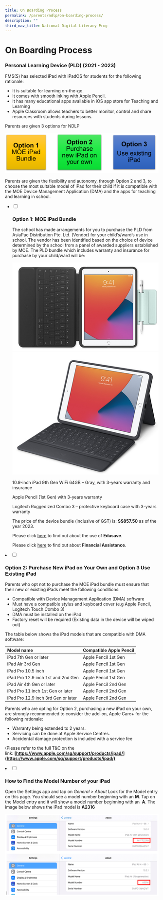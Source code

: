 ```yaml
---
title: On Boarding Process
permalink: /parents/ndlp/on-boarding-process/
description: ""
third_nav_title: National Digital Literacy Prog
---
```

# On Boarding Process
### **Personal Learning Device (PLD) (2021 - 2023)**

FMS(S) has selected iPad with iPadOS for students for the following rationale:

* It is suitable for learning on-the-go.
* It comes with smooth inking with Apple Pencil.
* It has many educational apps available in iOS app store for Teaching and Learning
* Apple Classroom allows teachers to better monitor, control and share resources with students during lessons.

Parents are given 3 options for NDLP

![](/images/Parents/2023/NDLP/pld%20buy%20option.png)

Parents are given the flexibility and autonomy, through Option 2 and 3, to choose the most suitable model of iPad for their child if it is compatible with the MOE Device Management Application (DMA) and the apps for teaching and learning in school.

<ul class="jekyllcodex_accordion">
	
<li>
	
<input id="accordion1" type="checkbox">
	
### <label for="accordion1">Option 1: MOE iPad Bundle</label>
	
<div>

The school has made arrangements for you to purchase the PLD from AsiaPac Distribution Pte. Ltd. (Vendor) for your child’s/ward’s use in school. The vendor has been identified based on the choice of device determined by the school from a panel of awarded suppliers established by MOE. The PLD bundle which includes warranty and insurance for purchase by your child/ward will be:
	
![](/images/Parents/2023/NDLP/pld%209%20gen%201.png)	![](/images/Parents/2023/NDLP/pld%209%20gen%202.png)

10.9-inch iPad 9th Gen WiFi 64GB – Gray, with 3-years warranty and insurance

Apple Pencil (1st Gen) with 3-years warranty

Logitech Ruggedized Combo 3 – protective keyboard case with 3-years warranty
	
The price of the device bundle (inclusive of GST) is:&nbsp;**S$857.50** as of the year 2023. 
	
Please click [here](/parents/nationaldigitalliiteracyprog/resourcesforparents) to find out about the use of **Edusave**.
	
Please click [here](/parents/nationaldigitalliiteracyprog/resourcesforparents) to find out about **Financial Assistance**.
	
</div></li></ul>

<li>
	
<input id="accordion2" type="checkbox">
	
### <label for="accordion2">Option 2: Purchase New iPad on Your Own and Option 3 Use Existing iPad</label>
	
<div>
Parents who opt not to purchase the MOE iPad bundle must ensure that their new or existing iPads meet the following conditions:

*   Compatible with Device Management Application (DMA) software
*   Must have a compatible stylus and keyboard cover (e.g Apple Pencil, Logitech Touch Combo 3)
*   DMA must be installed on the iPad
*   Factory reset will be required (Existing data in the device will be wiped out)
	
The table below shows the iPad models that are compatible with DMA software:
	
	

| Model name | Compatible Apple Pencil | 
| -------- | -------- |
| iPad 7th Gen or later     | Apple Pencil 1st Gen 
| iPad Air 3rd Gen | Apple Pencil 1st Gen
| iPad Pro 10.5 inch | Apple Pencil 1st Gen
| iPad Pro 12.9 inch 1st and 2nd Gen | Apple Pencil 1st Gen
| iPad Air 4th Gen or later | Apple Pencil 2nd Gen
| iPad Pro 11 inch 1st Gen or later | Apple Pencil 2nd Gen
| iPad Pro 12.9 inch 3rd Gen or later | Apple Pencil 2nd Gen
	

Parents who are opting for Option 2, purchasing a new iPad on your own, are strongly recommended to consider the add-on, Apple Care+ for the following rationale:

*   Warranty being extended to 2 years.
*   Servicing can be done at Apple Service Centres.
*   Accidental damage protection is included with a service fee

(Please refer to the full T&amp;C on the link:&nbsp;**[https://www.apple.com/sg/support/products/ipad/](https://www.apple.com/sg/support/products/ipad/)**
	
</div></li>

<li>
	
<input id="accordion3" type="checkbox">
	
### <label for="accordion3"> How to Find the Model Number of your iPad</label>
	
<div>
	
Open the Settings app and tap on&nbsp;_General &gt; About_&nbsp;Look for the Model entry on this page. You should see a model number beginning with an&nbsp;**M**.&nbsp;Tap on the Model entry and it will show a model number beginning with an &nbsp;**A**. The image below shows the iPad model is&nbsp;**A2316**

![](/images/Parents/2023/NDLP/how%20to%20find%20model%20of%20ipad.png)
	
</div></li>